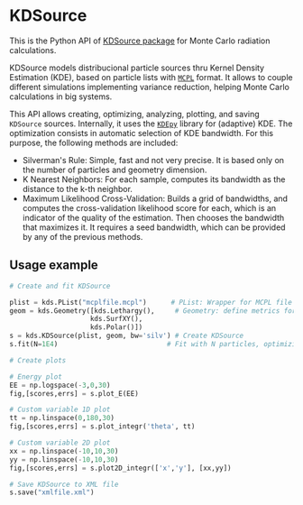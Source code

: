 # KDSource

This is the Python API of [KDSource package](https://github.com/inti-abbate/KDSource) for Monte Carlo radiation calculations.

KDSource models distribucional particle sources thru Kernel Density Estimation (KDE), based on particle lists with [`MCPL`](https://mctools.github.io/mcpl/) format. It allows to couple different simulations implementing variance reduction, helping Monte Carlo calculations in big systems.

This API allows creating, optimizing, analyzing, plotting, and saving `KDSource` sources. Internally, it uses the [`KDEpy`](https://kdepy.readthedocs.io/en/latest/) library for (adaptive) KDE. The optimization consists in automatic selection of KDE bandwidth. For this purpose, the following methods are included:
*	Silverman's Rule: Simple, fast and not very precise. It is based only on the number of particles and geometry dimension.
*	K Nearest Neighbors: For each sample, computes its bandwidth as the distance to the k-th neighbor.
*	Maximum Likelihood Cross-Validation: Builds a grid of bandwidths, and computes the cross-validation likelihood score for each, which is an indicator of the quality of the estimation. Then chooses the bandwidth that maximizes it. It requires a seed bandwidth, which can be provided by any of the previous methods.

## Usage example

```python
# Create and fit KDSource

plist = kds.PList("mcplfile.mcpl")      # PList: Wrapper for MCPL file
geom = kds.Geometry([kds.Lethargy(),     # Geometry: define metrics for variables
					kds.SurfXY(),
					kds.Polar()])
s = kds.KDSource(plist, geom, bw='silv') # Create KDSource
s.fit(N=1E4)                           # Fit with N particles, optimizing bandwidth

# Create plots

# Energy plot
EE = np.logspace(-3,0,30)
fig,[scores,errs] = s.plot_E(EE)

# Custom variable 1D plot
tt = np.linspace(0,180,30)
fig,[scores,errs] = s.plot_integr('theta', tt)

# Custom variable 2D plot
xx = np.linspace(-10,10,30)
yy = np.linspace(-10,10,30)
fig,[scores,errs] = s.plot2D_integr(['x','y'], [xx,yy])

# Save KDSource to XML file
s.save("xmlfile.xml")

```
